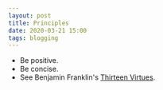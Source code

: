 ```yaml
---
layout: post
title: Principles
date: 2020-03-21 15:00
tags: blogging
---
```


- Be positive.
- Be concise.
- See Benjamin Franklin's [Thirteen Virtues](http://www.thirteenvirtues.com/).
